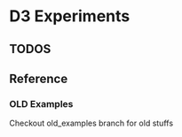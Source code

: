 # D3 Experiments

## TODOS





## Reference

### OLD Examples
Checkout old_examples branch for old stuffs